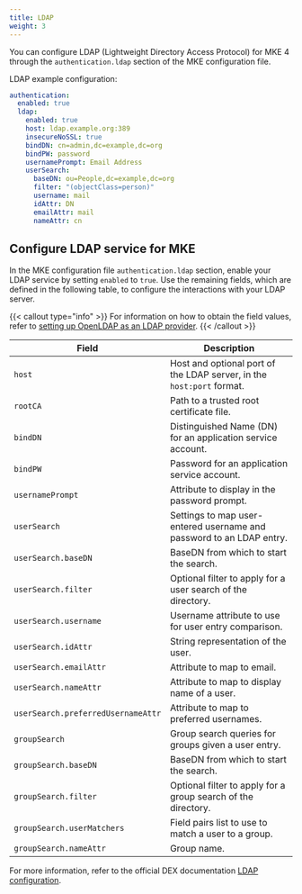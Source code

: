```yaml
---
title: LDAP
weight: 3
---
```


You can configure LDAP (Lightweight Directory Access Protocol) for MKE 4 through
the `authentication.ldap` section of the MKE configuration file.

LDAP example configuration:

```yaml
authentication:
  enabled: true
  ldap:
    enabled: true
    host: ldap.example.org:389
    insecureNoSSL: true
    bindDN: cn=admin,dc=example,dc=org
    bindPW: password
    usernamePrompt: Email Address
    userSearch:
      baseDN: ou=People,dc=example,dc=org
      filter: "(objectClass=person)"
      username: mail
      idAttr: DN
      emailAttr: mail
      nameAttr: cn
```

## Configure LDAP service for MKE

In the MKE configuration file `authentication.ldap` section, enable your
LDAP service by setting `enabled` to `true`. Use the remaining fields, which
are defined in the following table, to configure
the interactions with your LDAP server.

{{< callout type="info" >}}
For information on how to obtain the field values, refer to [setting up OpenLDAP as an LDAP provider](../../../tutorials/authentication-provider-setup/setting-up-openldap-as-an-ldap-provider).
{{< /callout >}}

| Field                              | Description                                                           |
| ---------------------------------- | --------------------------------------------------------------------- |
| `host`                             | Host and optional port of the LDAP server, in the `host:port` format. |
| `rootCA`                           | Path to a trusted root certificate file.                              |
| `bindDN`                           | Distinguished Name (DN) for an application service account.           |
| `bindPW`                           | Password for an application service account.                          |
| `usernamePrompt`                   | Attribute to display in the password prompt.                          |
| `userSearch`                       | Settings to map user-entered username and password to an LDAP entry.  |
| `userSearch.baseDN`                | BaseDN from which to start the search.                                |
| `userSearch.filter`                | Optional filter to apply for a user search of the directory.          |
| `userSearch.username`              | Username attribute to use for user entry comparison.                  |
| `userSearch.idAttr`                | String representation of the user.                                    |
| `userSearch.emailAttr`             | Attribute to map to email.                                            |
| `userSearch.nameAttr`              | Attribute to map to display name of a user.                           |
| `userSearch.preferredUsernameAttr` | Attribute to map to preferred usernames.                              |
| `groupSearch`                      | Group search queries for groups given a user entry.                   |
| `groupSearch.baseDN`               | BaseDN from which to start the search.                                |
| `groupSearch.filter`               | Optional filter to apply for a group search of the directory.         |
| `groupSearch.userMatchers`         | Field pairs list to use to match a user to a group.                   |
| `groupSearch.nameAttr`             | Group name.                                                           |

For more information, refer to the official DEX documentation
[LDAP configuration](https://dexidp.io/docs/connectors/ldap/#configuration).
